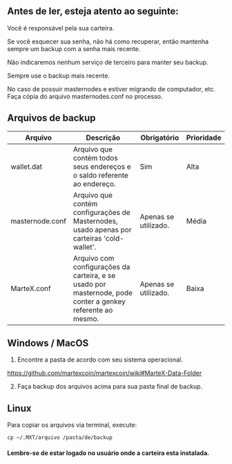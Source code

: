 ## Antes de ler, esteja atento ao seguinte:

Você é responsável pela sua carteira.

Se você esquecer sua senha, não há como recuperar, então mantenha sempre um backup com a senha mais recente.

Não indicaremos nenhum serviço de terceiro para manter seu backup.

Sempre use o backup mais recente.

No caso de possuir masternodes e estiver migrando de computador, etc. Faça cópia do arquivo masternodes.conf no processo.

## Arquivos de backup

Arquivo | Descrição | Obrigatório | Prioridade
--------|-----------|--------- |-----------
wallet.dat | Arquivo que contém todos seus endereços e o saldo referente ao endereço. | Sim | Alta
masternode.conf | Arquivo que contém configurações de Masternodes, usado apenas por carteiras 'cold-wallet'. | Apenas se utilizado. | Média
MarteX.conf | Arquivo com configurações da carteira, e se usado por masternode, pode conter a genkey referente ao mesmo. | Apenas se utilizado. | Baixa

## Windows / MacOS 
1. Encontre a pasta de acordo com seu sistema operacional.

https://github.com/martexcoin/martexcoin/wiki#MarteX-Data-Folder

2. Faça backup dos arquivos acima para sua pasta final de backup.

## Linux

Para copiar os arquivos via terminal, execute:

`cp ~/.MXT/arquivo /pasta/de/backup`

#### Lembre-se de estar logado no usuário onde a carteira esta instalada.

